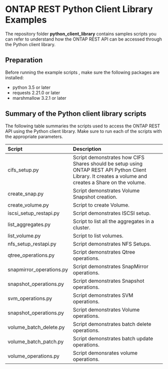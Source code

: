 # ONTAP REST Python Client Library Examples

The repository folder **python_client_library** contains samples scripts you can refer to understand how the ONTAP REST API can be accessed through the Python client library.

## Preparation

Before running the example scripts , make sure the following packages are installed:

* python 3.5 or later
* requests 2.21.0 or later
* marshmallow 3.2.1 or later

## Summary of the Python client library scripts

The following table summaries the scripts used to access the ONTAP REST API using the Python client library. Make sure to run each of the scripts with the appropriate parameters.

| Script                               | Description       |
|:------------------------------------|:-------------|
| cifs_setup.py  | Script demonstrates how CIFS Shares should be setup using ONTAP REST API Python Client Library. It creates a volume and creates a Share on the volume.   |
| create_snap.py  | Script demonstrates Volume Snapshot creation. |
| create_volume.py  | Script to create Volume. |
| iscsi_setup_restapi.py  | Script demonstrates ISCSI setup. |
| list_aggregates.py  | Script to list all the aggregates in a cluster. |
| list_volume.py   | Script to list volumes. |  
| nfs_setup_restapi.py   | Script demonstrates NFS Setups. |
| qtree_operations.py   | Script demonstrates Qtree operations. |
| snapmirror_operations.py   | Script demonstrates SnapMirror operations. |
| snapshot_operations.py    | Script demonstrates Snapshot operations. |
| svm_operations.py    | Script demonstrates SVM operations. |
| snapshot_operations.py    | Script demonstrates Volume operations. |
| volume_batch_delete.py    | Script demonstrates batch delete operations. |
| volume_batch_patch.py    | Script demonstrates batch update operations. |
| volume_operations.py    | Script demonsrates volume operations. |
